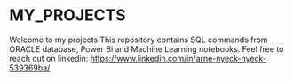 # MY_PROJECTS
Welcome to my projects.This repository contains SQL commands from ORACLE database, Power Bi and Machine Learning notebooks. Feel free to reach out on linkedin:
https://www.linkedin.com/in/arne-nyeck-nyeck-539369ba/
